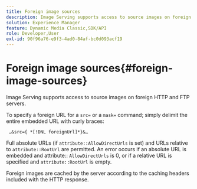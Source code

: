 ```yaml
---
title: Foreign image sources
description: Image Serving supports access to source images on foreign HTTP and FTP servers.
solution: Experience Manager
feature: Dynamic Media Classic,SDK/API
role: Developer,User
exl-id: 90f96a76-e9f3-4ad0-84af-bc0d093acf19
---
```

# Foreign image sources{#foreign-image-sources}

Image Serving supports access to source images on foreign HTTP and FTP servers.

To specify a foreign URL for a `src=` or a `mask=` command; simply delimit the entire embedded URL with curly braces:

` …&src={ *[!DNL foreignUrl]*}&…`

Full absolute URLs (if `attribute::AllowDirectUrls` is set) and URLs relative to `attribute::RootUrl` are permitted. An error occurs if an absolute URL is embedded and attribute:: `AllowDirectUrls` is 0, or if a relative URL is specified and `attribute::RootUrl` is empty.

Foreign images are cached by the server according to the caching headers included with the HTTP response.
